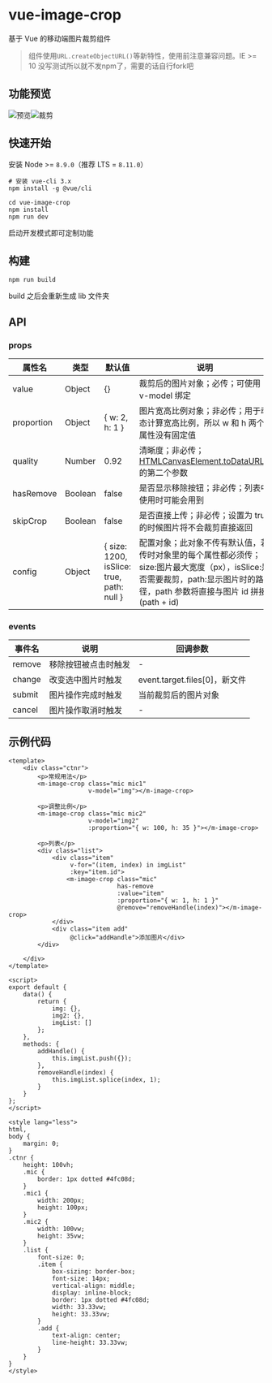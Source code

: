 # vue-image-crop

基于 Vue 的移动端图片裁剪组件

> 组件使用`URL.createObjectURL()`等新特性，使用前注意兼容问题。IE >= 10
> 没写测试所以就不发npm了，需要的话自行fork吧

## 功能预览

![预览](public/mic.png)![裁剪](public/mic2.png)

## 快速开始

安装 Node >= `8.9.0`（推荐 LTS = `8.11.0`）

```
# 安装 vue-cli 3.x
npm install -g @vue/cli

cd vue-image-crop
npm install
npm run dev
```

启动开发模式即可定制功能

## 构建

```
npm run build
```

build 之后会重新生成 lib 文件夹

## API

### props

| 属性名     | 类型    | 默认值                                    | 说明                                                                                                                                                                         |
| ---------- | ------- | ----------------------------------------- | ---------------------------------------------------------------------------------------------------------------------------------------------------------------------------- |
| value      | Object  | {}                                        | 裁剪后的图片对象；必传；可使用 v-model 绑定                                                                                                                                  |
| proportion | Object  | { w: 2, h: 1 }                            | 图片宽高比例对象；非必传；用于动态计算宽高比例，所以 w 和 h 两个属性没有固定值                                                                                               |
| quality    | Number  | 0.92                                      | 清晰度；非必传；[HTMLCanvasElement.toDataURL()](https://developer.mozilla.org/zh-CN/docs/Web/API/HTMLCanvasElement/toDataURL)的第二个参数                                    |
| hasRemove  | Boolean | false                                     | 是否显示移除按钮；非必传；列表中使用时可能会用到                                                                                                                             |
| skipCrop   | Boolean | false                                     | 是否直接上传；非必传；设置为 true 的时候图片将不会裁剪直接返回                                                                                                               |
| config     | Object  | { size: 1200, isSlice: true, path: null } | 配置对象；此对象不传有默认值，若传时对象里的每个属性都必须传；size:图片最大宽度（px），isSlice:是否需要裁剪，path:显示图片时的路径，path 参数将直接与图片 id 拼接(path + id) |

### events

| 事件名 | 说明                 | 回调参数                      |
| ------ | -------------------- | ----------------------------- |
| remove | 移除按钮被点击时触发 | -                             |
| change | 改变选中图片时触发   | event.target.files[0]，新文件 |
| submit | 图片操作完成时触发   | 当前裁剪后的图片对象          |
| cancel | 图片操作取消时触发   | -                             |

## 示例代码

```
<template>
    <div class="ctnr">
        <p>常规用法</p>
        <m-image-crop class="mic mic1"
                      v-model="img"></m-image-crop>

        <p>调整比例</p>
        <m-image-crop class="mic mic2"
                      v-model="img2"
                      :proportion="{ w: 100, h: 35 }"></m-image-crop>

        <p>列表</p>
        <div class="list">
            <div class="item"
                 v-for="(item, index) in imgList"
                 :key="item.id">
                <m-image-crop class="mic"
                              has-remove
                              :value="item"
                              :proportion="{ w: 1, h: 1 }"
                              @remove="removeHandle(index)"></m-image-crop>
            </div>
            <div class="item add"
                 @click="addHandle">添加图片</div>
        </div>

    </div>
</template>

<script>
export default {
    data() {
        return {
            img: {},
            img2: {},
            imgList: []
        };
    },
    methods: {
        addHandle() {
            this.imgList.push({});
        },
        removeHandle(index) {
            this.imgList.splice(index, 1);
        }
    }
};
</script>

<style lang="less">
html,
body {
    margin: 0;
}
.ctnr {
    height: 100vh;
    .mic {
        border: 1px dotted #4fc08d;
    }
    .mic1 {
        width: 200px;
        height: 100px;
    }
    .mic2 {
        width: 100vw;
        height: 35vw;
    }
    .list {
        font-size: 0;
        .item {
            box-sizing: border-box;
            font-size: 14px;
            vertical-align: middle;
            display: inline-block;
            border: 1px dotted #4fc08d;
            width: 33.33vw;
            height: 33.33vw;
        }
        .add {
            text-align: center;
            line-height: 33.33vw;
        }
    }
}
</style>
```
